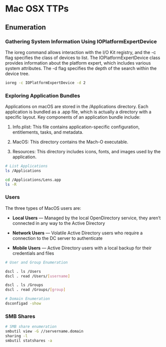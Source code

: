 # Mac OSX TTPs

## Enumeration

### Gathering System Information Using IOPlatformExpertDevice

The ioreg command allows interaction with the I/O Kit registry, and the -c flag specifies the class of devices to list. The IOPlatformExpertDevice class provides information about the platform expert, which includes various system attributes. The -d flag specifies the depth of the search within the device tree.

```sh
ioreg -c IOPlatformExpertDevice -d 2
```

### Exploring Application Bundles

Applications on macOS are stored in the /Applications directory. Each application is bundled as a .app file, which is actually a directory with a specific layout. Key components of an application bundle include:

  1. Info.plist: This file contains application-specific configuration, entitlements, tasks, and metadata.

  2. MacOS: This directory contains the Mach-O executable.

  3. Resources: This directory includes icons, fonts, and images used by the application.

```sh
# List Applications
ls /Applications

cd /Applications/Lens.app
ls -R
```

### Users

The three types of MacOS users are:

  - **Local Users** — Managed by the local OpenDirectory service, they aren’t connected in any way to the Active Directory

  - **Network Users** — Volatile Active Directory users who require a connection to the DC server to authenticate

  - **Mobile Users** — Active Directory users with a local backup for their credentials and files

```sh
# User and Group Enumeration

dscl . ls /Users
dscl . read /Users/[username]

dscl . ls /Groups
dscl . read /Groups/[group]

# Domain Enumeration
dsconfigad -show
```

### SMB Shares

```sh
# SMB share enumeration
smbutil view -G //servername.domain
sharing -l
smbutil statshares -a
```

